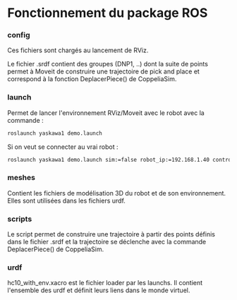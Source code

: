 # Fonctionnement du package ROS
### config
Ces fichiers sont chargés au lancement de RViz.

Le fichier .srdf contient des groupes (DNP1, ..) dont la suite de points permet à Moveit de construire une trajectoire de pick and place 
et correspond à la fonction DeplacerPiece() de CoppeliaSim.

### launch
Permet de lancer l'environnement RViz/Moveit avec le robot avec la commande :
```bash
roslaunch yaskawa1 demo.launch
```

Si on veut se connecter au vrai robot :
```bash
roslaunch yaskawa1 demo.launch sim:=false robot_ip:=192.168.1.40 controller:=yrc1000
```
### meshes
Contient les fichiers de modélisation 3D du robot et de son environnement. Elles sont utilisées dans les fichiers urdf.

### scripts
Le script permet de construire une trajectoire à partir des points définis dans le fichier .srdf et la trajectoire se déclenche avec la commande DeplacerPiece()
de CoppeliaSim.

### urdf
hc10_with_env.xacro est le fichier loader par les launchs. Il contient l'ensemble des urdf et définit leurs liens dans le monde virtuel.



